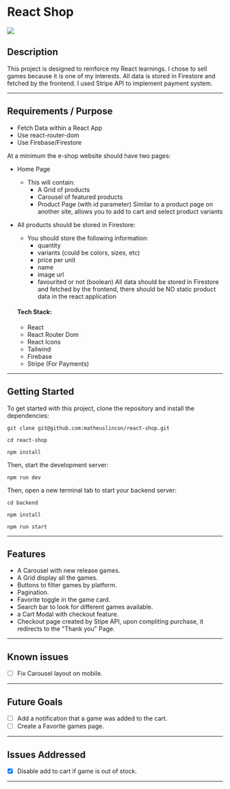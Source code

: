 # React Shop

![](https://github.com/matheuslincon/react-shop/blob/main/gif/reactShop.gif)

## Description

This project is designed to reinforce my React learnings. I chose to sell games because it is one of my interests. All data is stored in Firestore and fetched by the frontend. I used Stripe API to implement payment system. 

---


## Requirements / Purpose

- Fetch Data within a React App
- Use react-router-dom
- Use Firebase/Firestore

At a minimum the e-shop website should have two pages:
- Home Page
  - This will contain:
    - A Grid of products
    - Carousel of featured products
    - Product Page (with id parameter) Similar to a product page on another site, allows you to add to cart and select product variants
- All products should be stored in Firestore:
  - You should store the following information:
    - quantity
    - variants (could be colors, sizes, etc)
    - price per unit
    - name
    - image url
    - favourited or not (boolean)
      All data should be stored in Firestore and fetched by the frontend, there should be NO static product data in the react application


  #### Tech Stack:
    - React
    - React Router Dom
    - React Icons
    - Tailwind
    - Firebase
    - Stripe (For Payments)

---

## Getting Started

To get started with this project, clone the repository and install the dependencies:

`git clone git@github.com:matheuslincon/react-shop.git`

`cd react-shop`

`npm install`

Then, start the development server:

`npm run dev`

Then, open a new terminal tab to start your backend server:

  `cd backend`

  `npm install`

  `npm run start`

---

## Features

- A Carousel with new release games.
- A Grid display all the games.
- Buttons to filter games by platform.
- Pagination.
- Favorite toggle in the game card.
- Search bar to look for different games available.
- a Cart Modal with checkout feature.
- Checkout page created by Stipe API, upon compliting purchase, it redirects to the "Thank you" Page.

---

## Known issues

- [ ] Fix Carousel layout on mobile.

---

## Future Goals

- [ ] Add a notification that a game was added to the cart.
- [ ] Create a Favorite games page.

---

## Issues Addressed

- [x] Disable add to cart if game is out of stock.

---
